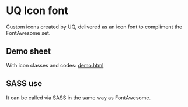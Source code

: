 # UQ Icon font #
Custom icons created by UQ, delivered as an icon font to compliment the FontAwesome set.

## Demo sheet ##
With icon classes and codes: [demo.html](demo.html)

## SASS use ##
It can be called via SASS in the same way as FontAwesome.
